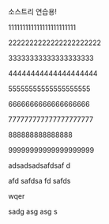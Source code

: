 소스트리 연습용!

111111111111111111111111

2222222222222222222222

33333333333333333333

44444444444444444444

55555555555555555555

6666666666666666666

777777777777777777777

888888888888888

99999999999999999999

adsadsadsafdsaf d

afd safdsa fd safds 

wqer

 sadg asg asg s